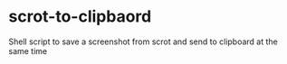 # scrot-to-clipbaord
Shell script to save a screenshot from scrot and send to clipboard at the same time
